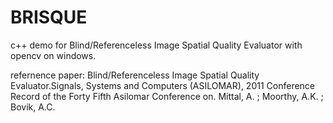 # BRISQUE
c++ demo for Blind/Referenceless Image Spatial Quality Evaluator with opencv on windows.

refernence paper:
Blind/Referenceless Image Spatial Quality Evaluator.Signals, Systems and Computers (ASILOMAR), 2011 Conference Record of the Forty Fifth Asilomar Conference on.
Mittal, A. ; Moorthy, A.K. ; Bovik, A.C.
